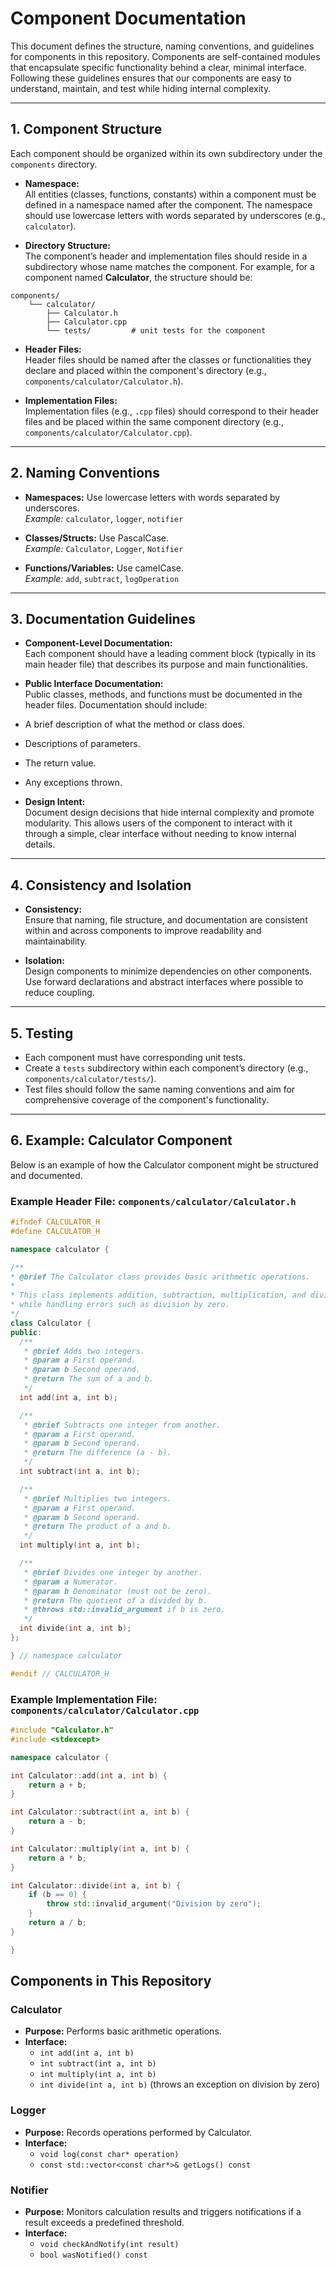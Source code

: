 # Component Documentation

This document defines the structure, naming conventions, and guidelines for components in this repository. Components are self-contained modules that encapsulate specific functionality behind a clear, minimal interface. Following these guidelines ensures that our components are easy to understand, maintain, and test while hiding internal complexity.

---

## 1. Component Structure

Each component should be organized within its own subdirectory under the `components` directory.

- **Namespace:**  
  All entities (classes, functions, constants) within a component must be defined in a namespace named after the component. The namespace should use lowercase letters with words separated by underscores (e.g., `calculator`).

- **Directory Structure:**  
  The component’s header and implementation files should reside in a subdirectory whose name matches the component. For example, for a component named **Calculator**, the structure should be:
```
components/
    └── calculator/
        ├── Calculator.h
        ├── Calculator.cpp
        └── tests/         # unit tests for the component
```

- **Header Files:**  
Header files should be named after the classes or functionalities they declare and placed within the component's directory (e.g., `components/calculator/Calculator.h`).

- **Implementation Files:**  
Implementation files (e.g., `.cpp` files) should correspond to their header files and be placed within the same component directory (e.g., `components/calculator/Calculator.cpp`).

---

## 2. Naming Conventions

- **Namespaces:** Use lowercase letters with words separated by underscores.  
*Example:* `calculator`, `logger`, `notifier`

- **Classes/Structs:** Use PascalCase.  
*Example:* `Calculator`, `Logger`, `Notifier`

- **Functions/Variables:** Use camelCase.  
*Example:* `add`, `subtract`, `logOperation`

---

## 3. Documentation Guidelines

- **Component-Level Documentation:**  
Each component should have a leading comment block (typically in its main header file) that describes its purpose and main functionalities.

- **Public Interface Documentation:**  
Public classes, methods, and functions must be documented in the header files. Documentation should include:
- A brief description of what the method or class does.
- Descriptions of parameters.
- The return value.
- Any exceptions thrown.

- **Design Intent:**  
Document design decisions that hide internal complexity and promote modularity. This allows users of the component to interact with it through a simple, clear interface without needing to know internal details.

---

## 4. Consistency and Isolation

- **Consistency:**  
Ensure that naming, file structure, and documentation are consistent within and across components to improve readability and maintainability.

- **Isolation:**  
Design components to minimize dependencies on other components. Use forward declarations and abstract interfaces where possible to reduce coupling.

---

## 5. Testing

- Each component must have corresponding unit tests.
- Create a `tests` subdirectory within each component’s directory (e.g., `components/calculator/tests/`).
- Test files should follow the same naming conventions and aim for comprehensive coverage of the component's functionality.

---

## 6. Example: Calculator Component

Below is an example of how the Calculator component might be structured and documented.

### Example Header File: `components/calculator/Calculator.h`

```cpp
#ifndef CALCULATOR_H
#define CALCULATOR_H

namespace calculator {

/**
* @brief The Calculator class provides basic arithmetic operations.
*
* This class implements addition, subtraction, multiplication, and division,
* while handling errors such as division by zero.
*/
class Calculator {
public:
  /**
   * @brief Adds two integers.
   * @param a First operand.
   * @param b Second operand.
   * @return The sum of a and b.
   */
  int add(int a, int b);

  /**
   * @brief Subtracts one integer from another.
   * @param a First operand.
   * @param b Second operand.
   * @return The difference (a - b).
   */
  int subtract(int a, int b);

  /**
   * @brief Multiplies two integers.
   * @param a First operand.
   * @param b Second operand.
   * @return The product of a and b.
   */
  int multiply(int a, int b);

  /**
   * @brief Divides one integer by another.
   * @param a Numerator.
   * @param b Denominator (must not be zero).
   * @return The quotient of a divided by b.
   * @throws std::invalid_argument if b is zero.
   */
  int divide(int a, int b);
};

} // namespace calculator

#endif // CALCULATOR_H
```

### Example Implementation File: `components/calculator/Calculator.cpp`

```cpp
#include "Calculator.h"
#include <stdexcept>

namespace calculator {

int Calculator::add(int a, int b) {
    return a + b;
}

int Calculator::subtract(int a, int b) {
    return a - b;
}

int Calculator::multiply(int a, int b) {
    return a * b;
}

int Calculator::divide(int a, int b) {
    if (b == 0) {
        throw std::invalid_argument("Division by zero");
    }
    return a / b;
}

}


``` 

## Components in This Repository

### Calculator
- **Purpose:** Performs basic arithmetic operations.
- **Interface:**
  - `int add(int a, int b)`
  - `int subtract(int a, int b)`
  - `int multiply(int a, int b)`
  - `int divide(int a, int b)` (throws an exception on division by zero)


### Logger
- **Purpose:** Records operations performed by Calculator.
- **Interface:**
  - `void log(const char* operation)`
  - `const std::vector<const char*>& getLogs() const`

### Notifier
- **Purpose:** Monitors calculation results and triggers notifications if a result exceeds a predefined threshold.
- **Interface:**
  - `void checkAndNotify(int result)`
  - `bool wasNotified() const`

